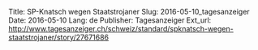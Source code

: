 Title: SP-Knatsch wegen Staatstrojaner
Slug: 2016-05-10_tagesanzeiger
Date: 2016-05-10
Lang: de
Publisher: Tagesanzeiger
Ext_url: http://www.tagesanzeiger.ch/schweiz/standard/spknatsch-wegen-staatstrojaner/story/27671686